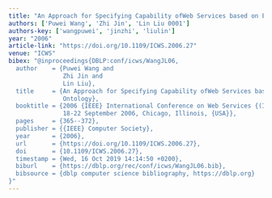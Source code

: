 ```yaml
---
title: "An Approach for Specifying Capability ofWeb Services based on Environment Ontology"
authors: ['Puwei Wang', 'Zhi Jin', 'Lin Liu 0001']
authors-key: ['wangpuwei', 'jinzhi', 'liulin']
year: "2006"
article-link: "https://doi.org/10.1109/ICWS.2006.27"
venue: "ICWS"
bibex: "@inproceedings{DBLP:conf/icws/WangJL06,
  author    = {Puwei Wang and
               Zhi Jin and
               Lin Liu},
  title     = {An Approach for Specifying Capability ofWeb Services based on Environment
               Ontology},
  booktitle = {2006 {IEEE} International Conference on Web Services {(ICWS} 2006),
               18-22 September 2006, Chicago, Illinois, {USA}},
  pages     = {365--372},
  publisher = {{IEEE} Computer Society},
  year      = {2006},
  url       = {https://doi.org/10.1109/ICWS.2006.27},
  doi       = {10.1109/ICWS.2006.27},
  timestamp = {Wed, 16 Oct 2019 14:14:50 +0200},
  biburl    = {https://dblp.org/rec/conf/icws/WangJL06.bib},
  bibsource = {dblp computer science bibliography, https://dblp.org}
}"
---
```

